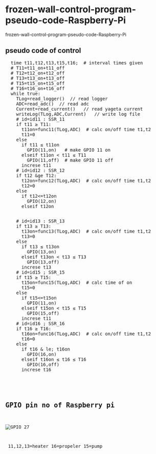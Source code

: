 # frozen-wall-control-program-pseudo-code-Raspberry-Pi

frozen-wall-control-program-pseudo-code-Raspberry-Pi

## pseudo code of control

<pre>
  time t11,t12,t13,t15,t16;  # interval times given
  # T11=t11_on+t11_off
  # T12=t12_on+t12_off
  # T13=t13_on+t13_off
  # T15=t15_on+t15_off
  # T16=t16_on+t16_off
  while true:
    TLog=read_logger()  // read logger
    ADC=read_adc()  // read adc
    Current=read_current()   // read yageta current
    writeLog(TLog,ADC,Current)   // write log file
    # id=id11 : SSR_11
    if t11 &ge; T11:
      t11on=func11(TLog,ADC)  # calc on/off time t1,t2
      t11=0
    else
      if t11 &le; t11on
        GPIO(11,on)   # make GPIO 11 on
      elseif t11on &lt; t11 &le; T11
        GPIO(11,off)  # make GPIO 11 off
      increse t11
    # id=id12 : SSR_12
    if t12 &ge T12:
      t12on=func12(TLog,ADC)  # calc on/off time t1,t2
      t12=0
    else
      if t12<=t12on
        GPIO(12,on)
      elseif t12on<t12<=T12
        GPIO(12,off)
      increse t12
</pre>

<pre>
    # id=id13 : SSR_13
    if t13 &ge; T13:
      t13on=func13(TLog,ADC)  # calc on/off time t1,t2
      t13=0
    else
      if t13 &le; t13on
        GPIO(13,on)
      elseif t13on &lt; t13 &le; T13
        GPIO(13,off)
      increse t13
    # id=id15 ; SSR_15
    if t15 &ge; T15:
      t15on=func15(TLog,ADC)  # calc time of on
      t15=0
    else
      if t15<=t15on
        GPIO(11,on)
      elseif t15on &lt; t15 &le; T15
        GPIO(15,off)
      increse t11
    # id=id16 ; SSR_16
    if t16 &ge; T16:
      t16on=func16(TLog,ADC)  # calc on/off time t1,t2
      t16=0
    else
      if t16 & le; t16on
        GPIO(16,on)
      elseif t16on &le; t16 &le; T16
        GPIO(16,off)
      increse t16

</pre>

## GPIO pin no of Raspberry pi

![GPIO 27](https://github.com/chibaf/rozen-wall-control-program-pseudo-code-Raspberry-Pi/assets/1296728/80a3d6c9-122e-4ed4-9d26-1e6abda28791)

￼11,12,13=heater   16=propeler    15=pump
